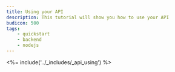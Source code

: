 ```yaml
---
title: Using your API
description: This tutorial will show you how to use your API
budicon: 500
tags:
    - quickstart
    - backend
    - nodejs
---
```


<%= include('../_includes/_api_using') %> 
